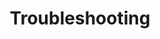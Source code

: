 ---
title: "Troubleshooting"
description: "Learn how to troubleshoot common issues in Kubernetes, including networking, storage, and application problems."
themeColor: "#3C494F"
cardImage: "/images/learning-path/kubernetes-icon.svg"
weight: 4
---